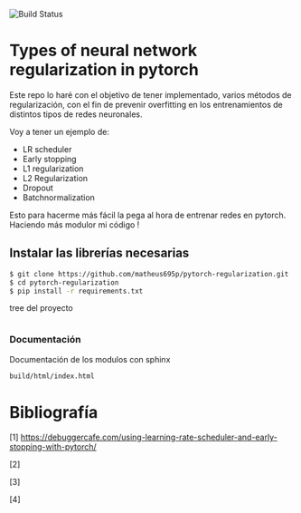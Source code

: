 ![Build Status](https://www.repostatus.org/badges/latest/active.svg)

# Types of neural network regularization in pytorch

Este repo lo haré con el objetivo de tener implementado, varios métodos de
regularización, con el fin de prevenir overfitting en los
entrenamientos de distintos tipos de redes neuronales.


Voy a tener un ejemplo de:


* LR scheduler
* Early stopping
* L1 regularization
* L2 Regularization
* Dropout
* Batchnormalization


Esto para hacerme más fácil la pega al hora de entrenar
redes en pytorch. Haciendo más modulor mi código !



## Instalar las librerías necesarias

```sh
$ git clone https://github.com/matheus695p/pytorch-regularization.git
$ cd pytorch-regularization
$ pip install -r requirements.txt
```

tree del proyecto

```sh

```


### Documentación

Documentación de los modulos con sphinx 

```sh
build/html/index.html
```




# Bibliografía


[1] https://debuggercafe.com/using-learning-rate-scheduler-and-early-stopping-with-pytorch/

[2]

[3]

[4]